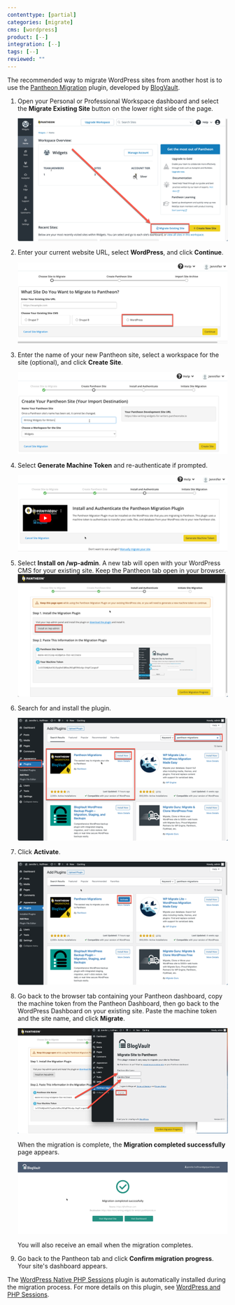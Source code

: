 ```yaml
---
contenttype: [partial]
categories: [migrate]
cms: [wordpress]
product: [--]
integration: [--]
tags: [--]
reviewed: ""
---
```



The recommended way to migrate WordPress sites from another host is to use the [Pantheon Migration](https://wordpress.org/plugins/bv-pantheon-migration/) plugin, developed by [BlogVault](https://blogvault.net/).

<Accordion title="Watch: Guided WordPress Migrations" id="wp-video" icon="facetime-video">

<Youtube src="ksg1XkH1da8" title="Guided WordPress Migrations" />

</Accordion>

1. Open your Personal or Professional Workspace dashboard and select the **Migrate Existing Site** button on the lower right side of the page.

   ![Migrate site button](../../images/migrate-site-button.png)

1. Enter your current website URL, select **WordPress**, and click **Continue**.

   ![Enter URL and select CMS](../../images/migrate-site-cms.png)

1. Enter the name of your new Pantheon site, select a workspace for the site (optional), and click **Create Site**.

   ![Install Plugin](../../images/migrate-site-info.png)

1. Select **Generate Machine Token** and re-authenticate if prompted.

   ![Begin process of installing plugin](../../images/migrate-site-wp-plugin.png)

1. Select **Install on /wp-admin**.  A new tab will open with your WordPress CMS for your existing site. Keep the Pantheon tab open in your browser.
   ![Install on /wp-admin](../../images/migrate-site-wp-install.png)

1. Search for and install the plugin.

   ![Searching for plugin on WordPress](../../images/migrate-site-wp-search-plugin.png)

1. Click **Activate**.

   ![Copying and pasting info](../../images/migrate-site-wp-activate.png)

1. Go back to the browser tab containing your Pantheon dashboard, copy the machine token from the Pantheon Dashboard, then go back to the WordPress Dashboard on your existing site. Paste the machine token and the site name, and click **Migrate**.

   ![Copying and pasting info](../../images/migrate-site-wp-activate-info.png)

   When the migration is complete, the **Migration completed successfully** page appears.

   ![Migration successful](../../images/migrate-site-wp-successful.png)

   You will also receive an email when the migration completes. 

1. Go back to the Pantheon tab and click **Confirm migration progress**.  Your site's dashboard appears.

<Alert title="Note" type="info">

The [WordPress Native PHP Sessions](https://wordpress.org/plugins/wp-native-php-sessions) plugin is automatically installed during the migration process. For more details on this plugin, see [WordPress and PHP Sessions](/guides/php/wordpress-sessions).

</Alert>
